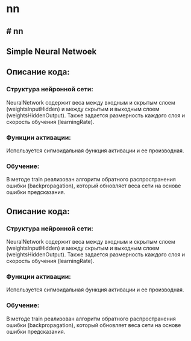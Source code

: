 # nn
## # nn
## Simple Neural Netwoek 

## Описание кода:
### Структура нейронной сети:
   NeuralNetwork содержит веса между входным и скрытым слоем (weightsInputHidden) и между скрытым и выходным слоем (weightsHiddenOutput).
   Также задается размерность каждого слоя и скорость обучения (learningRate).
### Функции активации:
   Используется сигмоидальная функция активации и ее производная.
### Обучение:
   В методе train реализован алгоритм обратного распространения ошибки (backpropagation), который обновляет веса сети на основе ошибки предсказания.

## Описание кода:
### Структура нейронной сети:
   NeuralNetwork содержит веса между входным и скрытым слоем (weightsInputHidden) и между скрытым и выходным слоем (weightsHiddenOutput).
   Также задается размерность каждого слоя и скорость обучения (learningRate).
### Функции активации:
   Используется сигмоидальная функция активации и ее производная.
### Обучение:
   В методе train реализован алгоритм обратного распространения ошибки (backpropagation), который обновляет веса сети на основе ошибки предсказания.
